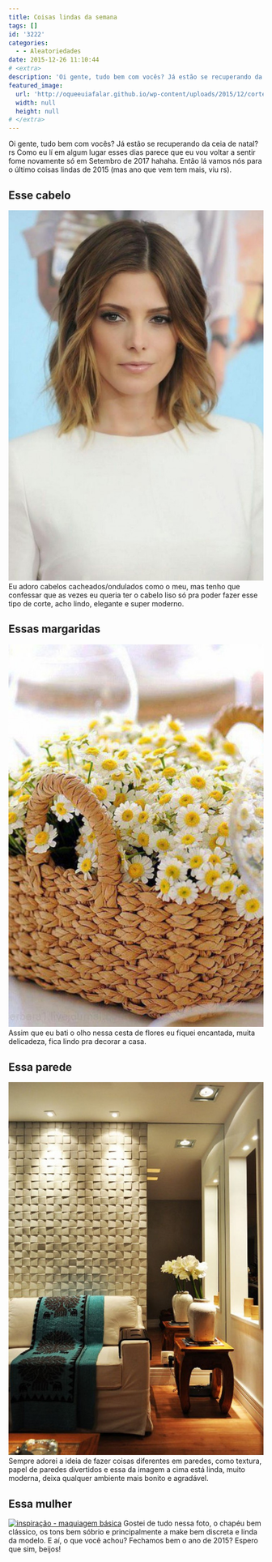 ```yaml
---
title: Coisas lindas da semana
tags: []
id: '3222'
categories:
  - - Aleatoriedades
date: 2015-12-26 11:10:44
# <extra>
description: 'Oi gente, tudo bem com vocês? Já estão se recuperando da ceia de natal? rs Como eu lí em algum lugar esses dias parece que eu vou voltar a sentir fome novamente só em Setembro de 2017 hahaha. Então lá vamos nós para o último coisas lindas de 2015 (mas ano que vem tem mais, viu rs). Esse cabelo Eu adoro cabelos cacheados/ondulados como o meu, mas tenho que confessar que as vezes eu queria ter o cabelo liso só pra poder fazer esse tipo de corte, acho lindo, elegante e super moderno. Essas margaridas Assim que eu bati o olho nessa cesta de flores eu fiquei encantada, muita delicadeza, fica lindo pra decorar a casa. Essa parede Sempre adorei a ideia de fazer coisas diferentes em paredes, como textura, papel de paredes divertidos e essa da imagem a cima &hellip;'
featured_image: 
  url: 'http://oqueeuiafalar.github.io/wp-content/uploads/2015/12/corte-de-cabelo-curto-706x1024.jpg'
  width: null
  height: null
# </extra>
---
```


Oi gente, tudo bem com vocês? Já estão se recuperando da ceia de natal? rs Como eu lí em algum lugar esses dias parece que eu vou voltar a sentir fome novamente só em Setembro de 2017 hahaha. Então lá vamos nós para o último coisas lindas de 2015 (mas ano que vem tem mais, viu rs).

## Esse cabelo

[![como cortar o cabelo curto](/wp-content/uploads/2015/12/corte-de-cabelo-curto-706x1024.jpg)](/wp-content/uploads/2015/12/corte-de-cabelo-curto.jpg) Eu adoro cabelos cacheados/ondulados como o meu, mas tenho que confessar que as vezes eu queria ter o cabelo liso só pra poder fazer esse tipo de corte, acho lindo, elegante e super moderno.

## Essas margaridas

[![decoração com flores - cesta de margaridas ](/wp-content/uploads/2015/12/cesta-de-margarida-683x1024.jpg)](/wp-content/uploads/2015/12/cesta-de-margarida.jpg) Assim que eu bati o olho nessa cesta de flores eu fiquei encantada, muita delicadeza, fica lindo pra decorar a casa.

## Essa parede

[![parede com textura ](/wp-content/uploads/2015/12/decoração-paredes-diferentes-701x1024.jpg)](/wp-content/uploads/2015/12/decoração-paredes-diferentes.jpg) Sempre adorei a ideia de fazer coisas diferentes em paredes, como textura, papel de paredes divertidos e essa da imagem a cima está linda, muito moderna, deixa qualquer ambiente mais bonito e agradável.

## Essa mulher

[![inspiração - maquiagem básica ](/wp-content/uploads/2015/12/maquiagem-básica-tons-sobrios-look-683x1024.jpg)](/wp-content/uploads/2015/12/maquiagem-básica-tons-sobrios-look.jpg) Gostei de tudo nessa foto, o chapéu bem clássico, os tons bem sóbrio e principalmente a make bem discreta e linda da modelo. E aí, o que você achou? Fechamos bem o ano de 2015? Espero que sim, beijos!
